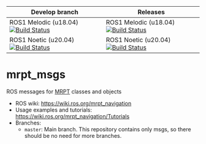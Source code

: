 | Develop branch | Releases |
| --- | --- |
| ROS1 Melodic (u18.04) [![Build Status](https://build.ros.org/job/Mdev__mrpt_msgs__ubuntu_bionic_amd64/badge/icon)](https://build.ros.org/job/Mdev__mrpt_msgs__ubuntu_bionic_amd64/) | ROS1 Melodic (u18.04) [![Build Status](https://build.ros.org/job/Mbin_uB64__mrpt_msgs__ubuntu_bionic_amd64__binary/badge/icon)](https://build.ros.org/job/Mbin_uB64__mrpt_msgs__ubuntu_bionic_amd64__binary/) |
| ROS1 Noetic (u20.04) [![Build Status](https://build.ros.org/job/Ndev__mrpt_msgs__ubuntu_focal_amd64/badge/icon)](https://build.ros.org/job/Ndev__mrpt_msgs__ubuntu_focal_amd64/) | ROS1 Noetic (u20.04) [![Build Status](https://build.ros.org/job/Nbin_uF64__mrpt_msgs__ubuntu_focal_amd64__binary/badge/icon)](https://build.ros.org/job/Nbin_uF64__mrpt_msgs__ubuntu_focal_amd64__binary/) |

mrpt_msgs
===============

ROS messages for [MRPT](https://www.mrpt.org/) classes and objects

* ROS wiki: https://wiki.ros.org/mrpt_navigation
* Usage examples and tutorials: https://wiki.ros.org/mrpt_navigation/Tutorials
* Branches:
  * `master`: Main branch. This repository contains only msgs, so there should be no need for more branches.
 
